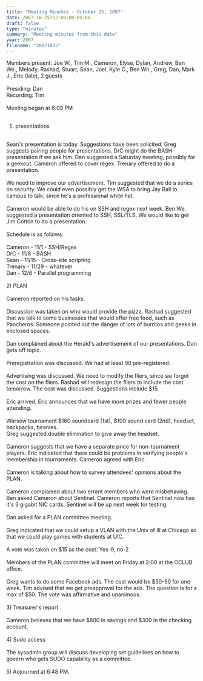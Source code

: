 ```yaml
---
title: "Meeting Minutes - October 25, 2007"
date: 2007-10-25T12:00:00-05:00
draft: false
type: "minutes"
summary: "Meeting minutes from this date"
year: 2007
filename: "20071025"
---
```


Members present: Joe W., Tim M., Cameron, Elyse, Dylan, Andrew, Ben We., Melody, Rashad, Stuart, Sean, Joel, Kyle C., Ben Wn., Greg, Dan, Mark J., Eric (late), 2 guests<br />
<br />
Presiding: Dan<br />
Recording: Tim<br />
<br />
Meeting began at 6:09 PM<br />
<br />
1) presentations<br />
<br />
Sean's presentation is today.  Suggestions have been solicited.  Greg suggests pairing people for presentations.  DrC might do the BASH presentation if we ask him.  Dan suggested a Saturday meeting, possibly for a geekout.  Cameron offered to cover regex.  Trenary offered to do a presentation. <br />
<br />
We need to improve our advertisement.  Tim suggested that we do a series on security.  We could even possibly get the WSA to bring Jay Ball to campus to talk, since he's a professional white hat.  <br />
<br />
Cameron would be able to do his on SSH and regex next week.  Ben We. suggested a presentation oriented to SSH, SSL/TLS.  We would like to get Jim Cotton to do a presentation.  <br />
<br />
Schedule is as follows:<br />
<br />
Cameron - 11/1 - SSH/Regex<br />
DrC - 11/8 - BASH<br />
Sean - 11/15 - Cross-site scripting<br />
Trenary - 11/29 - whatever<br />
Dan - 12/6 - Parallel programming<br />
<br />
2) PLAN<br />
<br />
Cameron reported on his tasks.  <br />
<br />
Discussion was taken on who would provide the pizza.  Rashad suggested that we
talk to some businesses that would offer free food, such as Pancheros.  Someone pointed out the danger of lots of burritos and geeks in enclosed spaces.<br />
<br />
Dan complained about the Herald's advertisement of our presentations.  Dan gets off topic.<br />
<br />
Preregistration was discussed.  We had at least 90 pre-registered.  <br />
<br />
Advertising was discussed.  We need to modify the fliers, since we forgot the cost on the fliers.  Rashad will redesign the fliers to include the cost tomorrow.  The cost was discussed.  Suggestions include $15.  <br />
<br />
Eric arrived.  Eric announces that we have more prizes and fewer people attending.  <br />
<br />
Warsow tournament $160 soundcard (1st), $100 sound card (2nd), headset, backpacks, beanies.  <br />
Greg suggested double elimination to give away the headset.<br />
<br />
Cameron suggests that we have a separate price for non-tournament players.  Eric indicated that there could be problems in verifying people's membership in tournaments.  Cameron agreed with Eric.<br />
<br />
Cameron is talking about how to survey attendees' opinions about the PLAN.<br />
<br />
Cameron complained about two errant members who were misbehaving.  Ben asked Cameron about Sentinel.  Cameron reports that Sentinel now has it's 3 gigabit NIC cards.  Sentinel will be up next week for testing.<br />
<br />
Dan asked for a PLAN committee meeting.<br />
<br />
Greg indicated that we could setup a VLAN with the Univ of Ill at Chicago so that we could play games with students at UIC.  <br />
<br />
A vote was taken on $15 as the cost.  Yes-9, no-2<br />
<br />
Members of the PLAN committee will meet on Friday at 2:00 at the CCLUB office.<br />
<br />
Greg wants to do some Facebook ads.  The cost would be $30-50 for one week.  Tim advised that we get preapproval for the ads.  The question is for a max of $50.  The vote was affirmative and unanimous.<br />
<br />
3) Treasurer's report<br />
<br />
Cameron believes that we have $800 in savings and $300 in the checking account.<br />
<br />
4) Sudo access<br />
<br />
The sysadmin group will discuss developing set guidelines on how to govern who gets SUDO capability as a committee.<br />
<br />
5) Adjourned at 6:48 PM.<br />
